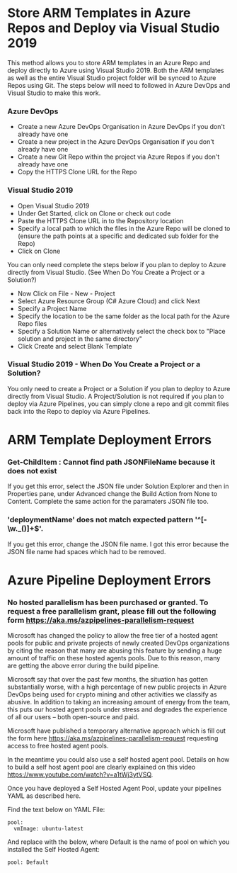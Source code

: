 # Store ARM Templates in Azure Repos and Deploy via Visual Studio 2019

This method allows you to store ARM templates in an Azure Repo and deploy directly to Azure using Visual Studio 2019. Both the ARM templates as well as the entire Visual Studio project folder will be synced to Azure Repos using Git. The steps below will need to followed in Azure DevOps and Visual Studio to make this work.

### Azure DevOps 

- Create a new Azure DevOps Organisation in Azure DevOps if you don't already have one
- Create a new project in the Azure DevOps Organisation if you don't already have one
- Create a new Git Repo within the project via Azure Repos if you don't already have one
- Copy the HTTPS Clone URL for the Repo

### Visual Studio 2019

- Open Visual Studio 2019
- Under Get Started, click on Clone or check out code
- Paste the HTTPS Clone URL in to the Repository location
- Specify a local path to which the files in the Azure Repo will be cloned to (ensure the path points at a specific and dedicated sub folder for the Repo)
- Click on Clone

You can only need complete the steps below if you plan to deploy to Azure directly from Visual Studio. (See When Do You Create a Project or a Solution?)

- Now Click on File - New - Project
- Select Azure Resource Group (C# Azure Cloud) and click Next
- Specify a Project Name
- Specify the location to be the same folder as the local path for the Azure Repo files
- Specify a Solution Name or alternatively select the check box to "Place solution and project in the same directory"
- Click Create and select Blank Template

### Visual Studio 2019 - When Do You Create a Project or a Solution?

You only need to create a Project or a Solution if you plan to deploy to Azure directly from Visual Studio. A Project/Solution is not required if you plan to deploy via Azure Pipelines, you can simply clone a repo and git commit files back into the Repo to deploy via Azure Pipelines.


# ARM Template Deployment Errors

### Get-ChildItem : Cannot find path JSONFileName because it does not exist

If you get this error, select the JSON file under Solution Explorer and then in Properties pane, under Advanced change the Build Action from None to Content. Complete the same action for the paramaters JSON file too.

### 'deploymentName' does not match expected pattern '^[-\w\._\(\)]+$'.

If you get this error, change the JSON file name. I got this error because the JSON file name had spaces which had to be removed.

# Azure Pipeline Deployment Errors

### No hosted parallelism has been purchased or granted. To request a free parallelism grant, please fill out the following form https://aka.ms/azpipelines-parallelism-request

Microsoft has changed the policy to allow the free tier of a hosted agent pools for public and private projects of newly created DevOps organizations by citing the reason that many are abusing this feature by sending a huge amount of traffic on these hosted agents pools. Due to this reason, many are getting the above error during the build pipeline.

Microsoft say that over the past few months, the situation has gotten substantially worse, with a high percentage of new public projects in Azure DevOps being used for crypto mining and other activities we classify as abusive. In addition to taking an increasing amount of energy from the team, this puts our hosted agent pools under stress and degrades the experience of all our users – both open-source and paid.

Microsoft have published a temporary alternative approach which is fill out the form here https://aka.ms/azpipelines-parallelism-request requesting access to free hosted agent pools.

In the meantime you could also use a self hosted agent pool. Details on how to build a self host agent pool are clearly explained on this video https://www.youtube.com/watch?v=a1tWj3ytVSQ.

Once you have deployed a Self Hosted Agent Pool, update your pipelines YAML as described here.

Find the text below on YAML File:
```
pool:
  vmImage: ubuntu-latest
```
And replace with the below, where Default is the name of pool on which you installed the Self Hosted Agent:
```
pool: Default
```




